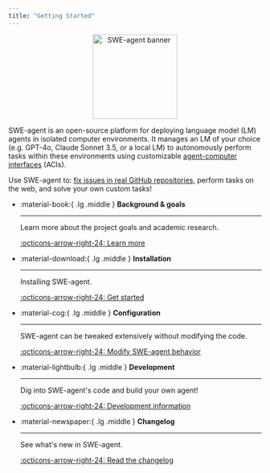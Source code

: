 ```yaml
---
title: "Getting Started"
---
```


<div style="text-align: center;">
    <img src="assets/readme_assets/swe-agent-banner.png" alt="SWE-agent banner" style="height: 12em;">
</div>

SWE-agent is an open-source platform for deploying language model (LM) agents in isolated computer environments.
It manages an LM of your choice (e.g. GPT-4o, Claude Sonnet 3.5, or a local LM) to autonomously perform tasks within these environments using customizable [agent-computer interfaces](https://arxiv.org/abs/2405.15793) (ACIs).

Use SWE-agent to: [fix issues in real GitHub repositories](background#swe-agent), perform tasks on the web, and solve your own custom tasks!

<div class="grid cards" markdown>

-   :material-book:{ .lg .middle } __Background & goals__

    ---

    Learn more about the project goals and academic research.

    [:octicons-arrow-right-24: Learn more](background/index.md)


-   :material-download:{ .lg .middle } __Installation__

    ---

    Installing SWE-agent.

    [:octicons-arrow-right-24: Get started](installation/index.md)


-   :material-cog:{ .lg .middle } __Configuration__

    ---

    SWE-agent can be tweaked extensively without modifying the code.

    [:octicons-arrow-right-24: Modify SWE-agent behavior](usage/index.md)


-   :material-lightbulb:{ .lg .middle } __Development__

    ---

    Dig into SWE-agent's code and build your own agent!

    [:octicons-arrow-right-24: Development information](reference/index.md)


-   :material-newspaper:{ .lg .middle } __Changelog__

    ---

    See what's new in SWE-agent.

    [:octicons-arrow-right-24: Read the changelog](installation/changelog.md)

</div>
